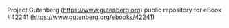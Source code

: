 Project Gutenberg (https://www.gutenberg.org) public repository for eBook #42241 (https://www.gutenberg.org/ebooks/42241)
